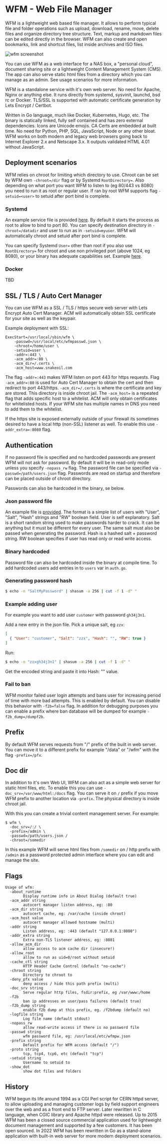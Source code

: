# WFM - Web File Manager
WFM is a lightweight web based file manager. It allows to perform
typical file and folder operations such as upload, download, rename, move,
delete files and organize directory tree structure. Text, markup and markdown
files can be edited directly in the browser. WFM can also create and open
bookmarks, link and shortcut files, list inside archives and ISO files.

![wfm screenshot](screenshot.png "WFM Screenshot")

You can use WFM as a web interface for a NAS box, a "personal cloud", document
sharing site or a lightweight Content Management System (CMS). The app can also
serve static html files from a directory which you can manage as an admin. See
usage scenarios for more information.

WFM is a standalone service with it's own web server. No need for Apache, Nginx or
anything else. It runs directly from systemd, sysvinit, launchd, bsd rc or Docker.
TLS/SSL is supported with automatic certificate generation by Lets Encrypt / Certbot.

Written in Go language, much like Docker, Kubernetes, Hugo, etc. The binary is statically
linked, fully self contained and has zero external dependencies. Icons are Unicode
emojis. CA Certs are embedded at built time. No need for Python, PHP, SQL, JavaScript,
Node or any other bloat. WFM works on both modern and legacy web browsers going back to
Internet Explorer 2.x and Netscape 3.x. It outputs validated HTML 4.01 without JavaScript.

## Deployment scenarios

WFM relies on chroot for limiting which directory to use. Chroot can be set by WFM own
`-chroot=/dir` flag or by Systemd `RootDirectory=`. Also depending on what port you want
WFM to listen to (eg 80/443 vs 8080) you need to run it as root or regular user. If ran
by root WFM supports flag `-setuid=<user>` to setuid after port bind is complete.

### Systemd

An example service file is provided [here](service/systemd/wfm80.service). By default it
starts the process as root to allow to bind to port 80. You can specify destination
directory in `-chroot=/datadir` and user to run as in `-setuid=myuser`. WFM will
automatically chroot and setuid after port bind is complete.

You can specify Systemd `User=` other than root if you also use `RootDirectory=` for
chroot and use non privileged port (above 1024, eg 8080), or your binary has adequate
capabilities set. Example [here](service/systemd/wfm8080.service).


### Docker

TBD

## SSL / TLS / Auto Cert Manager

You can use WFM as a SSL / TLS / https secure web server with Lets Encrypt Auto Cert Manager.
ACM will automatically obtain SSL certificate for your site as well as the keypair.

Example deployment with SSL:

```text
ExecStart=/usr/local/sbin/wfm \
	-passwd=/usr/local/etc/wfmpasswd.json \
	-chroot=/home/user \
	-setuid=user \
	-addr=:443 \
	-acm_addr=:80 \
	-acm_dir=/.certs \
	-acm_host=www.snakeoil.com
```

The flag `-addr=:443` makes WFM listen on port 443 for https requests.
Flag `-acm_addr=:80` is used for Auto Cert Manager to obtain the cert
and then redirect to port 443/https. `-acm_dir=/.certs` is where the
certificate and key are stored. This directory is inside chroot jail.
The `-acm_host=` is a repeated flag that adds specific host to a whitelist.
ACM will only obtain certificates for whitelisted hosts. If your WFM
site has multiple names in DNS you need to add them to the whitelist.

If the https site is exposed externally outside of your firewall its
sometimes desired to have a local http (non-SSL) listener as well. To
enable this use `-addr_extra=:8080` flag.

## Authentication

If no password file is specified and no hardcoded passwords are present
WFM will not ask for password. By default it will be in read-only mode
unless you specify `-nopass_rw` flag. The password file can be specified
via `-passwd=/path/users.json` flag. Passwords are read on startup and
therefore can be placed outside of chroot directory.

Passwords can also be hardcoded in the binary, se below.

### Json password file

An example file is [provided](users.json). The format is a simple list of
users with "User", "Salt", "Hash" strings and "RW" boolean field. User
is self explanatory. Salt is a short random string used to make passwords
harder to crack. It can be anything but it must be different for every user.
The same salt must also be passed when generating the password. Hash is
a hashed salt + password string. RW boolean specifies if user has read only
or read write access.

### Binary hardcoded

Password file can also be hardcoded inside the binary at compile time.
To add hardcoded users add entries in to `users` var in `auth.go`.

### Generating password hash

```sh
$ echo -n "SaltMyPassword" | shasum -a 256 | cut -f 1 -d" "
```

### Example adding user

For example you want to add user `customer` with password `gh34j3n1`.

Add a new entry in the json file. Pick a unique salt, eg `zzx`:

```json
[
  { "User": "customer", "Salt": "zzx", "Hash": "", "RW": true }
]
```

Run:

```sh
$ echo -n "zzxgh34j3n1" | shasum -a 256 | cut -f 1 -d" "
```

Get the encoded string and paste it into Hash: "" value.

### Fail to ban

WFM monitor failed user login attempts and bans user for increasing period of
time with more bad attempts. This is enabled by default. You can disable this
behavior with `-f2b=false` flag. In addition for debugging purposes you can
enable a prefix where ban database will be dumped for example `-f2b_dump=/dumpf2b`.

## Prefix

By default WFM serves requests from "/" prefix of the built in web server.
You can move it to a different prefix for example "/data" or "/wfm" with the
flag `-prefix=/pfx`.

## Doc dir

In addition to it's own Web UI, WFM can also act as a simple web server for
static html files, etc. To enable this you can use `-doc_srv=/var/www/html:/docs`
flag. You can serve it on `/` prefix if you move WFM prefix to another location
via `-prefix`. The physical directory is inside chroot jail.

With this you can create a trivial content management server. For example:

```shell
$ wfm \
  -doc_srv=/:/ \
  -prefix=/admin \
  -passwd=/path/users.json /
  -chroot=/somedir
```

In this example WFM will serve html files from `/somedir` on / http prefix
with `/admin` as a password protected admin interface where you can edit
and manage the site.

## Flags

```text
Usage of wfm:
  -about_runtime
        Display runtime info in About Dialog (default true)
  -acm_addr string
        autocert manager listen address, eg: :80
  -acm_dir string
        autocert cache, eg: /var/cache (inside chroot)
  -acm_host value
        autocert manager allowed hostname (multi)
  -addr string
        Listen address, eg: :443 (default "127.0.0.1:8080")
  -addr_extra string
        Extra non-TLS listener address, eg: :8081
  -allow_acm_dir
        allow access to acm cache dir (insecure!)
  -allow_root
        allow to run as uid=0/root without setuid
  -cache_ctl string
        HTTP Header Cache Control (default "no-cache")
  -chroot string
        Directory to chroot to
  -deny_pfx value
        deny access / hide this path prefix (multi)
  -doc_srv string
        Serve regular http files, fsdir:prefix, eg /var/www:/home
  -f2b
        ban ip addresses on user/pass failures (default true)
  -f2b_dump string
        enable f2b dump at this prefix, eg. /f2bdump (default no)
  -logfile string
        Log file name (default stdout)
  -nopass_rw
        allow read-write access if there is no password file
  -passwd string
        wfm password file, eg: /usr/local/etc/wfmpw.json
  -prefix string
        Default prefix for WFM access (default "/")
  -proto string
        tcp, tcp4, tcp6, etc (default "tcp")
  -setuid string
        Username to setuid to
  -show_dot
        show dot files and folders
```

## History
WFM begun its life around 1994 as a CGI Perl script for CERN httpd server, to allow
uploading and managing customer logs by field support engineers over the web and
as a front end to FTP server. Later rewritten in C language, when CGIC library and
Apache httpd were released. Up to 2015 WFM has been a closed source commercial
application used for lightweight document management and supported by a few customers.
It has been open sourced. In 2022 WFM has been rewritten in Go as a stand-alone
application with built-in web server for more modern deployment scenarios.
